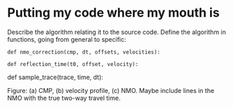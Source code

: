 # Putting my code where my mouth is

Describe the algorithm relating it to the source code.
Define the algorithm in functions, going from general to specific:


    def nmo_correction(cmp, dt, offsets, velocities):

    def reflection_time(t0, offset, velocity):

def sample_trace(trace, time, dt):


Figure: (a) CMP, (b) velocity profile, (c) NMO. Maybe include lines in the NMO with the true two-way travel time.
